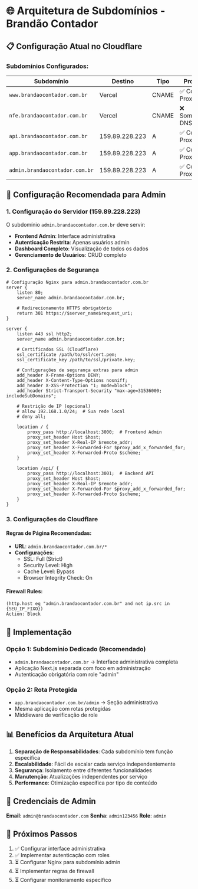 # 🌐 Arquitetura de Subdomínios - Brandão Contador

## 📋 Configuração Atual no Cloudflare

### Subdomínios Configurados:

| Subdomínio | Destino | Tipo | Proxy | Função |
|------------|---------|------|-------|--------|
| `www.brandaocontador.com.br` | Vercel | CNAME | ✅ Com Proxy | Site institucional |
| `nfe.brandaocontador.com.br` | Vercel | CNAME | ❌ Somente DNS | Sistema NFe |
| `api.brandaocontador.com.br` | 159.89.228.223 | A | ✅ Com Proxy | API Backend |
| `app.brandaocontador.com.br` | 159.89.228.223 | A | ✅ Com Proxy | Aplicação Principal |
| `admin.brandaocontador.com.br` | 159.89.228.223 | A | ✅ Com Proxy | **Painel Administrativo** |

## 🔧 Configuração Recomendada para Admin

### 1. Configuração do Servidor (159.89.228.223)

O subdomínio `admin.brandaocontador.com.br` deve servir:
- **Frontend Admin**: Interface administrativa
- **Autenticação Restrita**: Apenas usuários admin
- **Dashboard Completo**: Visualização de todos os dados
- **Gerenciamento de Usuários**: CRUD completo

### 2. Configurações de Segurança

```nginx
# Configuração Nginx para admin.brandaocontador.com.br
server {
    listen 80;
    server_name admin.brandaocontador.com.br;
    
    # Redirecionamento HTTPS obrigatório
    return 301 https://$server_name$request_uri;
}

server {
    listen 443 ssl http2;
    server_name admin.brandaocontador.com.br;
    
    # Certificados SSL (Cloudflare)
    ssl_certificate /path/to/ssl/cert.pem;
    ssl_certificate_key /path/to/ssl/private.key;
    
    # Configurações de segurança extras para admin
    add_header X-Frame-Options DENY;
    add_header X-Content-Type-Options nosniff;
    add_header X-XSS-Protection "1; mode=block";
    add_header Strict-Transport-Security "max-age=31536000; includeSubDomains";
    
    # Restrição de IP (opcional)
    # allow 192.168.1.0/24;  # Sua rede local
    # deny all;
    
    location / {
        proxy_pass http://localhost:3000;  # Frontend Admin
        proxy_set_header Host $host;
        proxy_set_header X-Real-IP $remote_addr;
        proxy_set_header X-Forwarded-For $proxy_add_x_forwarded_for;
        proxy_set_header X-Forwarded-Proto $scheme;
    }
    
    location /api/ {
        proxy_pass http://localhost:3001;  # Backend API
        proxy_set_header Host $host;
        proxy_set_header X-Real-IP $remote_addr;
        proxy_set_header X-Forwarded-For $proxy_add_x_forwarded_for;
        proxy_set_header X-Forwarded-Proto $scheme;
    }
}
```

### 3. Configurações do Cloudflare

#### Regras de Página Recomendadas:
- **URL**: `admin.brandaocontador.com.br/*`
- **Configurações**:
  - SSL: Full (Strict)
  - Security Level: High
  - Cache Level: Bypass
  - Browser Integrity Check: On

#### Firewall Rules:
```
(http.host eq "admin.brandaocontador.com.br" and not ip.src in {SEU_IP_FIXO})
Action: Block
```

## 🚀 Implementação

### Opção 1: Subdomínio Dedicado (Recomendado)
- `admin.brandaocontador.com.br` → Interface administrativa completa
- Aplicação Next.js separada com foco em administração
- Autenticação obrigatória com role "admin"

### Opção 2: Rota Protegida
- `app.brandaocontador.com.br/admin` → Seção administrativa
- Mesma aplicação com rotas protegidas
- Middleware de verificação de role

## 📊 Benefícios da Arquitetura Atual

1. **Separação de Responsabilidades**: Cada subdomínio tem função específica
2. **Escalabilidade**: Fácil de escalar cada serviço independentemente
3. **Segurança**: Isolamento entre diferentes funcionalidades
4. **Manutenção**: Atualizações independentes por serviço
5. **Performance**: Otimização específica por tipo de conteúdo

## 🔐 Credenciais de Admin

**Email**: `admin@brandaocontador.com`
**Senha**: `admin123456`
**Role**: `admin`

## 📝 Próximos Passos

1. ✅ Configurar interface administrativa
2. ✅ Implementar autenticação com roles
3. ⏳ Configurar Nginx para subdomínio admin
4. ⏳ Implementar regras de firewall
5. ⏳ Configurar monitoramento específico